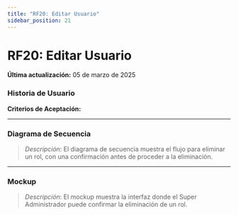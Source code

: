 ```yaml
---
title: "RF20: Editar Usuario" 
sidebar_position: 21
---
```


# RF20: Editar Usuario

**Última actualización:** 05 de marzo de 2025

### Historia de Usuario



  **Criterios de Aceptación:**
  

---

### Diagrama de Secuencia

> *Descripción*: El diagrama de secuencia muestra el flujo para eliminar un rol, con una confirmación antes de proceder a la eliminación.

---

### Mockup

> *Descripción*: El mockup muestra la interfaz donde el Super Administrador puede confirmar la eliminación de un rol.
